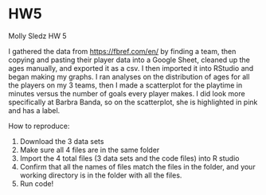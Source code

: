 # HW5
Molly Sledz HW 5

I gathered the data from https://fbref.com/en/ by finding a team, then copying and pasting their player data into a Google Sheet, cleaned up the ages manually, and exported it as a csv. I then imported it into RStudio and began making my graphs. I ran analyses on the distribution of ages for all the players on my 3 teams, then I made a scatterplot for the playtime in minutes versus the number of goals every player makes. I did look more specifically at Barbra Banda, so on the scatterplot, she is highlighted in pink and has a label.

How to reproduce: 
1. Download the 3 data sets
2. Make sure all 4 files are in the same folder
3. Import the 4 total files (3 data sets and the code files) into R studio
4. Confirm that all the names of files match the files in the folder, and your working directory is in the folder with all the files.
5. Run code!

